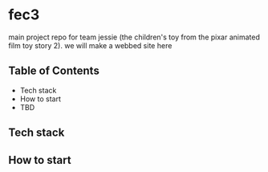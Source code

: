 # fec3
main project repo for team jessie (the children's toy from the pixar animated film toy story 2). we will make a webbed site here

## Table of Contents
- Tech stack
- How to start
- TBD

## Tech stack

## How to start
